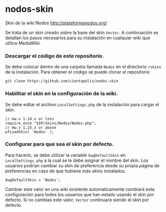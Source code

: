 # nodos-skin

Skin de la wiki Nodos http://plataformanodos.org/

Se trata de un skin creado sobre la base del skin `Vector`. A continuación se detallan los pasos necesarios para su instalación en cualquier wiki que utilice MediaWiki.

### Descargar el código de este repositorio. 

Se debe colocar dentro de una carpeta llamada `Nodos` en el directorio `/skins` de la instalación. Para obtener el código se puede clonar el repositorio:

```git clone https://github.com/cientopolis/nodos-skin```

### Habilitar el skin en la configuración de la wiki. 

Se debe editar el archivo `LocalSettings.php` de la instalación para cargar el skin:

```
// mw.v 1.24.x or less
require_once "$IP/skins/Nodos/Nodos.php";
// mw.v 1.25.x or above
wfLoadSkin( 'Nodos' );
```

### Configurar para que sea el skin por defecto. 

Para hacerlo, se debe utilizar la variable `$wgDefaultSkin` en `LocalSettings.php` a la cual se le debe asignar el nombre del skin. Los usuarios podrían cambiar su skin de preferencia desde su propia página de preferencias en caso de que hubiese más skins instalados.

`$wgDefaultSkin = 'Nodos';`

Cambiar este valor en una wiki existente automaticamente cambiará esta configuración para todos los usuarios que han estado usando el skin por defecto. 
Si no cambias este valor, `Vector` continuará siendo el skin por defecto.
